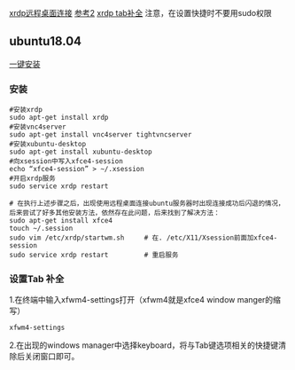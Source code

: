 [xrdp远程桌面连接](https://www.jianshu.com/p/9dbe0176426f)
[参考2](https://www.linuxidc.com/Linux/2017-09/147112.htm)
[xrdp tab补全](https://blog.csdn.net/ybw123w/article/details/89162156)
注意，在设置快捷时不要用sudo权限

## ubuntu18.04
[一键安装](https://blog.csdn.net/weixin_43315707/article/details/107518380)

### 安装
```shell
#安装xrdp 
sudo apt-get install xrdp 
#安装vnc4server 
sudo apt-get install vnc4server tightvncserver
#安装xubuntu-desktop 
sudo apt-get install xubuntu-desktop 
#向xsession中写入xfce4-session 
echo “xfce4-session” > ~/.xsession 
#开启xrdp服务 
sudo service xrdp restart

# 在执行上述步骤之后，出现使用远程桌面连接ubuntu服务器时出现连接成功后闪退的情况，后来尝试了好多其他安装方法，依然存在此问题，后来找到了解决方法：
sudo apt-get install xfce4
touch ~/.session
sudo vim /etc/xrdp/startwm.sh     # 在. /etc/X11/Xsession前面加xfce4-session
sudo service xrdp restart         # 重启服务
```

### 设置Tab 补全
1.在终端中输入xfwm4-settings打开（xfwm4就是xfce4 window manger的缩写）
```
xfwm4-settings
```
2.在出现的windows manager中选择keyboard，将与Tab键选项相关的快捷键清除后关闭窗口即可。
